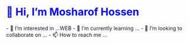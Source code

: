 <h1 style="color:blue;">👋 Hi, I’m Mosharof Hossen</h1>
- 👀 I’m interested in ...WEB
- 🌱 I’m currently learning ...
- 💞️ I’m looking to collaborate on ...
- 📫 How to reach me ...

